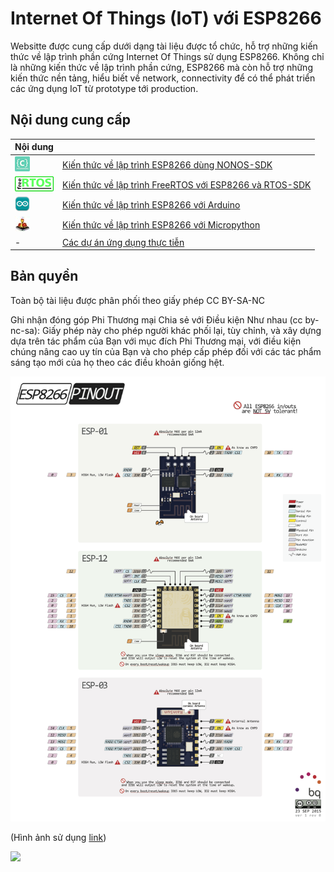 # Internet Of Things (IoT) với ESP8266

Websitte được cung cấp dưới dạng tài liệu được tổ chức, hỗ trợ những kiến thức về lập trình phần cứng Internet Of Things sử dụng ESP8266. Không chỉ là những kiến thức về lập trình phần cứng, ESP8266 mà còn hỗ trợ những kiến thức nền tảng, hiểu biết về network, connectivity để có thể phát triển các ứng dụng IoT từ prototype tới production.

## Nội dung cung cấp

| Nội dung        |                |
|--------------------------------|-----------------------------------------------------------------------------------------|
| ![](images/logo-c.png)         | [Kiến thức về lập trình ESP8266 dùng NONOS-SDK](nonos-sdk/nonos-sdk.md)                 |
| ![](images/logo-freertos.png)  | [Kiến thức về lập trình FreeRTOS với ESP8266 và RTOS-SDK](freertos-sdk/freertos-sdk.md) |
|  ![](images/logo-arduino.png)  | [Kiến thức về lập trình ESP8266 với Arduino](arduino/arduino.md)                        |
| ![](images/logo-upy.jpeg)      | [Kiến thức về lập trình ESP8266 với Micropython](micropython/micropython.md)            |
| -                              |  [Các dự án ứng dụng thực tiễn](projects/list.md)                                       |

## Bản quyền

Toàn bộ tài liệu được phân phối theo giấy phép CC BY-SA-NC

Ghi nhận đóng góp Phi Thương mại Chia sẻ với Điều kiện Như nhau (cc by-nc-sa):
Giấy phép này cho phép người khác phối lại, tùy chỉnh, và xây dựng dựa trên tác phẩm của Bạn với mục đích Phi Thương mại, với điều kiện chúng nâng cao uy tín của Bạn và cho phép cấp phép đối với các tác phẩm sáng tạo mới của họ theo các điều khoản giống hệt.

![Pinout](./introduction/images/ESP_Pinout_01_big.png)

(Hình ảnh sử dụng [link](http://www.pighixxx.com/test/2015/09/esp8266-pinout))

![](https://mirrors.creativecommons.org/presskit/buttons/88x31/svg/by-nc-sa.eu.svg)



